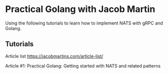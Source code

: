 # Practical Golang with Jacob Martin
Using the following tutorials to learn how to implement NATS with gRPC and Golang.

## Tutorials
Article list 
https://jacobmartins.com/article-list/  

Article #1: Practical Golang: Getting started with NATS and related patterns
